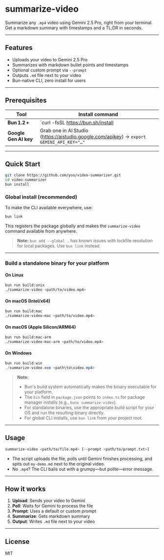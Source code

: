 # summarize-video

Summarize any `.mp4` video using Gemini 2.5 Pro, right from your terminal. Get a markdown summary with timestamps and a TL;DR in seconds.

---

## Features
- Uploads your video to Gemini 2.5 Pro
- Summarizes with markdown bullet points and timestamps
- Optional custom prompt via `--prompt`
- Outputs `.md` file next to your video
- Bun-native CLI, zero install for users

---

## Prerequisites

| Tool                  | Install command                                               |
| --------------------- | ------------------------------------------------------------- |
| **Bun 1.2 +**         | `curl -fsSL https://bun.sh/install | bash`                    |
| **Google Gen AI key** | Grab one in AI Studio (https://aistudio.google.com/apikey) → `export GEMINI_API_KEY="…"`           |

---

## Quick Start

```bash
git clone https://github.com/you/video-summarizer.git
cd video-summarizer
bun install
```

### Global install (recommended)

To make the CLI available everywhere, use:
```bash
bun link
```
This registers the package globally and makes the `summarize-video` command available from anywhere.

> **Note:** `bun add --global .` has known issues with lockfile resolution for local packages. Use `bun link` instead.

---

### Build a standalone binary for your platform

#### On Linux
```bash
bun run build:unix
./summarize-video <path/to/video.mp4>
```

#### On macOS (Intel/x64)
```bash
bun run build:mac
./summarize-video-mac <path/to/video.mp4>
```

#### On macOS (Apple Silicon/ARM64)
```bash
bun run build:mac-arm
./summarize-video-mac-arm <path/to/video.mp4>
```

#### On Windows
```powershell
bun run build:win
./summarize-video.exe <path\to\video.mp4>
```

> **Note:**
> - Bun's build system automatically makes the binary executable for your platform.
> - The `bin` field in `package.json` points to `index.ts` for package manager installs (e.g., `bunx summarize-video`).
> - For standalone binaries, use the appropriate build script for your OS and run the resulting binary directly.
> - For global CLI installs, use `bun link` from your project root.

---

## Usage

```bash
summarize-video <path/to/file.mp4> [--prompt <path/to/prompt.txt>]
```

- The script uploads the file, polls until Gemini finishes processing, and spits out `my-demo.md` next to the original video.
- No `.mp4`? The CLI bails out with a grumpy—but polite—error message.

---

## How it works

1. **Upload**: Sends your video to Gemini
2. **Poll**: Waits for Gemini to process the file
3. **Prompt**: Uses a default or custom prompt
4. **Summarize**: Gets markdown summary
5. **Output**: Writes `.md` file next to your video

---


## License
MIT 